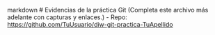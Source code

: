 markdown # Evidencias de la práctica Git (Completa este archivo más adelante con capturas y enlaces.) - Repo: https://github.com/TuUsuario/diw-git-practica-TuApellido